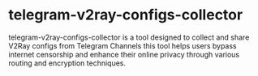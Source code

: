 # telegram-v2ray-configs-collector
telegram-v2ray-configs-collector is a tool designed to collect and share V2Ray configs from Telegram Channels  this tool helps users bypass internet censorship and enhance their online privacy through various routing and encryption techniques.
